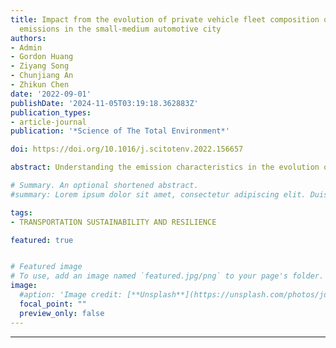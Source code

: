 ```yaml
---
title: Impact from the evolution of private vehicle fleet composition on traffic related
  emissions in the small-medium automotive city
authors:
- Admin
- Gordon Huang
- Ziyang Song
- Chunjiang An
- Zhikun Chen
date: '2022-09-01'
publishDate: '2024-11-05T03:19:18.362883Z'
publication_types:
- article-journal
publication: '*Science of The Total Environment*'

doi: https://doi.org/10.1016/j.scitotenv.2022.156657

abstract: Understanding the emission characteristics in the evolution of private vehicle fleet composition has become a key issue to be addressed to develop appropriate emission mitigation strategies in transportation sector. In this study, the influence of such evolution on on-road emissions was investigated based on a comprehensive dataset encompassing vehicle fleet composition, demographic, economic, and energy features from a representative small-medium automotive city in North America. The decoupling analysis was carried out to assess the dynamic linkage between environmental pressure exerted by the transportation sector and economic growth at both city level and national level in North America. We also developed an approach that supports the long-term traffic-related air pollutant prediction and investigated the potential influence on urban air quality. A sharp upward trajectory was observed in the quantity of SUVs from 2001 to 2018, gradually replacing the dominance of the quantity of four-door cars. There was a significant shift in the GHG emissions emitted from vehicle types used for passenger transport that emissions from SUVs and trucks rose by 374.0% and 69.3%, respectively, whereas emissions from four-door cars, two-door cars, station wagons, and vans all decreased. The changes in vehicle composition, along with the steady trend in GHG emissions from private fleet and decrease in on-road air pollutant concentrations found in Regina, were a response to the establishment of federal fuel economy standards and improved fuel economy. Relative decoupling was observed in aggregate for Regina and Canada in most of the years while both experienced economic downturns and increases in environmental pressure in the form of emissions from 2014 to 2015. The predicted results also demonstrate the high capability of XGboost machine learning algorithm in predicting on-road air pollutant concentrations of CO, PM2.5, and NOX.

# Summary. An optional shortened abstract.
#summary: Lorem ipsum dolor sit amet, consectetur adipiscing elit. Duis posuere tellus ac convallis placerat. Proin tincidunt magna sed ex sollicitudin condimentum.

tags:
- TRANSPORTATION SUSTAINABILITY AND RESILIENCE

featured: true


# Featured image
# To use, add an image named `featured.jpg/png` to your page's folder. 
image:
  #aption: 'Image credit: [**Unsplash**](https://unsplash.com/photos/jdD8gXaTZsc)'
  focal_point: ""
  preview_only: false
---
```

---

